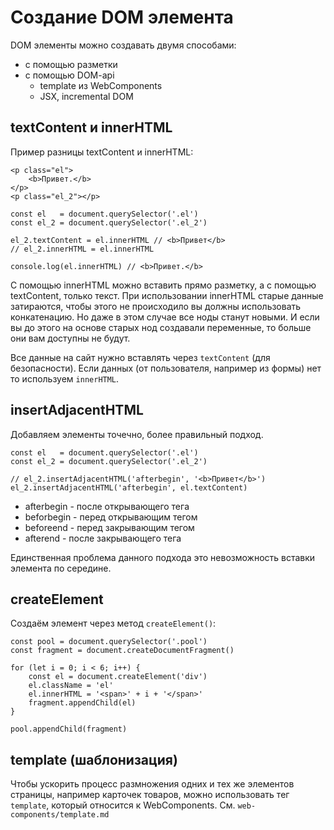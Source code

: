 # Создание DOM элемента
DOM элементы можно создавать двумя способами:
- с помощью разметки
- с помощью DOM-api
    - template из WebComponents
    - JSX, incremental DOM

## textContent и innerHTML
Пример разницы textContent и innerHTML:

    <p class="el">
        <b>Привет.</b>
    </p>
    <p class="el_2"></p>

    const el   = document.querySelector('.el')
    const el_2 = document.querySelector('.el_2')

    el_2.textContent = el.innerHTML // <b>Привет</b>
    // el_2.innerHTML = el.innerHTML

    console.log(el.innerHTML) // <b>Привет.</b>

С помощью innerHTML можно вставить прямо разметку, а с помощью textContent, только текст. При использовании innerHTML старые данные затираются, чтобы этого не происходило вы должны использовать конкатенацию. Но даже в этом случае все ноды станут новыми. И если вы до этого на основе старых нод создавали переменные, то больше они вам доступны не будут.

Все данные на сайт нужно вставлять через `textContent` (для безопасности). Если данных (от пользователя, например из формы) нет то используем `innerHTML`.

## insertAdjacentHTML
Добавляем элементы точечно, более правильный подход.

    const el   = document.querySelector('.el')
    const el_2 = document.querySelector('.el_2')

    // el_2.insertAdjacentHTML('afterbegin', '<b>Привет</b>')
    el_2.insertAdjacentHTML('afterbegin', el.textContent)

- afterbegin - после открывающего тега
- beforbegin - перед открывающим тегом
- beforeend  - перед закрывающим тегом
- afterend   - после закрывающего тега

Единственная проблема данного подхода это невозможность вставки элемента по середине.

## createElement
Создаём элемент через метод `createElement()`:

    const pool = document.querySelector('.pool')
    const fragment = document.createDocumentFragment()

    for (let i = 0; i < 6; i++) {
        const el = document.createElement('div')
        el.className = 'el'
        el.innerHTML = '<span>' + i + '</span>'
        fragment.appendChild(el)
    }

    pool.appendChild(fragment)

## template (шаблонизация)
Чтобы ускорить процесс размножения одних и тех же элементов страницы, например карточек товаров, можно использовать тег `template`, который относится к WebComponents. См. `web-components/template.md`
